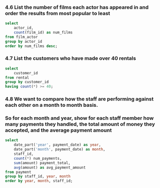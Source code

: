 ### 4.6 List the number of films each actor has appeared in and order the results from most popular to least
```sql
select
	actor_id,
	count(film_id) as num_films
from film_actor
group by actor_id
order by num_films desc;
```

### 4.7 List the customers who have made over 40 rentals
```sql
select
	customer_id
from rental
group by customer_id
having count(*) >= 40;
```

### 4.8 We want to compare how the staff are performing against each other on a month to month basis. 
### So for each month and year, show for each staff member how many payments they handled, the total amount of money they accepted, and the average payment amount
```sql
select
	date_part('year', payment_date) as year,
	date_part('month', payment_date) as month,
	staff_id,
	count(*) num_payments,
	sum(amount) payment_total,
	avg(amount) as avg_payment_amount
from payment
group by staff_id, year, month
order by year, month, staff_id;
```
